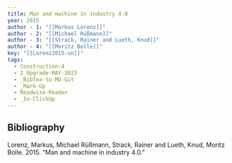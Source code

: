 ```yaml
---
title: Man and machine in industry 4.0
year: 2015
author - 1: "[[Markus Lorenz]]"
author - 2: "[[Michael Rüßmann]]"
author - 3: "[[Strack, Rainer and Lueth, Knud]]"
author - 4: "[[Moritz Bolle]]"
key: "[[Lorenz2015-un]]"
tags:
  - Construction-4
  - 2_Upgrade-MAY-2023
  - _BibTex-to-MD-Git
  - _Mark-Up
  - Readwise-Reader
  - _In-ClickUp
---
```


## Bibliography
Lorenz, Markus, Michael Rüßmann, Strack, Rainer and Lueth, Knud, Moritz Bolle. 2015. “Man and machine in industry 4.0.”